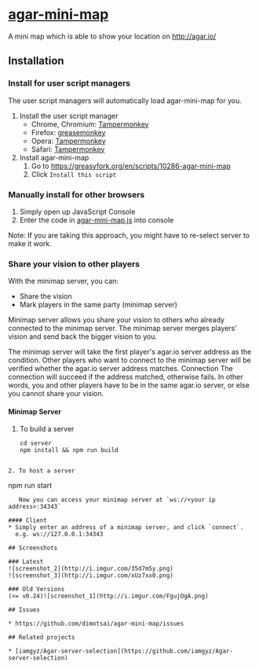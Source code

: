 # [agar-mini-map](https://github.com/dimotsai/agar-mini-map)
A mini map which is able to show your location on http://agar.io/

## Installation

### Install for user script managers

The user script managers will automatically load agar-mini-map for you.

1. Install the user script manager
    * Chrome, Chromium: [Tampermonkey](https://chrome.google.com/webstore/detail/tampermonkey/dhdgffkkebhmkfjojejmpbldmpobfkfo)
    * Firefox: [greasemonkey](https://addons.mozilla.org/zh-TW/firefox/addon/greasemonkey/)
    * Opera: [Tampermonkey](https://addons.opera.com/zh-tw/extensions/details/tampermonkey-beta/?display=en)
    * Safari: [Tampermonkey](https://tampermonkey.net)
2. Install agar-mini-map
    1. Go to https://greasyfork.org/en/scripts/10286-agar-mini-map
    2. Click `Install this script`

### Manually install for other browsers

1. Simply open up JavaScript Console
2. Enter the code in [agar-mini-map.js](https://raw.githubusercontent.com/dimotsai/agar-mini-map/master/agar-mini-map.js) into console

Note: If you are taking this approach, you might have to re-select server to make it work.

### Share your vision to other players

With the minimap server, you can:
* Share the vision
* Mark players in the same party (minimap server)

Minimap server allows you share your vision to others who already connected to the minimap server. The minimap server merges players' vision and send back the bigger vision to you.

The minimap server will take the first player's agar.io server address as the condition. Other players who want to connect to the minimap server will be verified whether the agar.io server address matches. Connection  The connection will succeed if the address matched, otherwise fails. In other words, you and other players have to be in the same agar.io server, or else you cannot share your vision.

#### Minimap Server
1. To build a server
   ```
   cd server
   npm install && npm run build
```

2. To host a server
   ```
   npm run start
```
   Now you can access your minimap server at `ws://<your ip address>:34343`

#### Client
* Simply enter an address of a minimap server, and click `connect`.
  e.g. ws://127.0.0.1:34343

## Screenshots

### Latest
![screenshot_2](http://i.imgur.com/35d7m5y.png)
![screenshot_3](http://i.imgur.com/xUz7xx0.png)

### Old Versions
(<= v0.24)![screenshot_1](http://i.imgur.com/FgujOgA.png)

## Issues

* https://github.com/dimotsai/agar-mini-map/issues

## Related projects

* [iamgyz/Agar-server-selection](https://github.com/iamgyz/Agar-server-selection)
